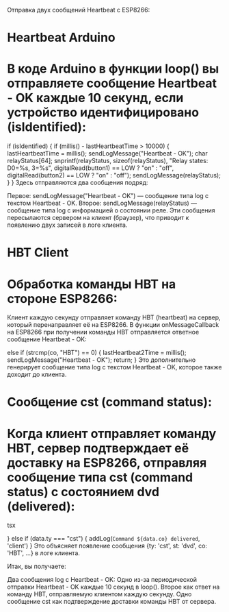 Отправка двух сообщений Heartbeat с ESP8266:

# Heartbeat Arduino
# В коде Arduino в функции loop() вы отправляете сообщение Heartbeat - OK каждые 10 секунд, если устройство идентифицировано (isIdentified):

if (isIdentified) {
if (millis() - lastHeartbeatTime > 10000) {
lastHeartbeatTime = millis();
sendLogMessage("Heartbeat - OK");
char relayStatus[64];
snprintf(relayStatus, sizeof(relayStatus), "Relay states: D0=%s, 3=%s",
digitalRead(button1) == LOW ? "on" : "off",
digitalRead(button2) == LOW ? "on" : "off");
sendLogMessage(relayStatus);
}
}
Здесь отправляются два сообщения подряд:

Первое: sendLogMessage("Heartbeat - OK") — сообщение типа log с текстом Heartbeat - OK.
Второе: sendLogMessage(relayStatus) — сообщение типа log с информацией о состоянии реле.
Эти сообщения пересылаются сервером на клиент (браузер), что приводит к появлению двух записей в логе клиента.

# HBT Client
# Обработка команды HBT на стороне ESP8266:
Клиент каждую секунду отправляет команду HBT (heartbeat) на сервер, который перенаправляет её на ESP8266. В функции onMessageCallback на ESP8266 при получении команды HBT отправляется ответное сообщение Heartbeat - OK:

else if (strcmp(co, "HBT") == 0) {
lastHeartbeat2Time = millis();
sendLogMessage("Heartbeat - OK");
return;
}
Это дополнительно генерирует сообщение типа log с текстом Heartbeat - OK, которое также доходит до клиента.

# Сообщение cst (command status):
# Когда клиент отправляет команду HBT, сервер подтверждает её доставку на ESP8266, отправляя сообщение типа cst (command status) с состоянием dvd (delivered):

tsx

} else if (data.ty === "cst") {
addLog(`Command ${data.co} delivered`, 'client')
}
Это объясняет появление сообщения {ty: 'cst', st: 'dvd', co: 'HBT', ...} в логе клиента.

Итак, вы получаете:

Два сообщения log с Heartbeat - OK:
Одно из-за периодической отправки Heartbeat - OK каждые 10 секунд в loop().
Второе как ответ на команду HBT, отправляемую клиентом каждую секунду.
Одно сообщение cst как подтверждение доставки команды HBT от сервера.